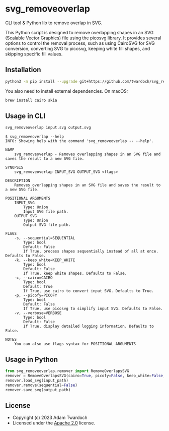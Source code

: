 
# svg_removeoverlap

CLI tool & Python lib to remove overlap in SVG. 

This Python script is designed to remove overlapping shapes in an SVG (Scalable Vector Graphics) file using the picosvg library. It provides several options to control the removal process, such as using CairoSVG for SVG conversion, converting SVG to picosvg, keeping white fill shapes, and skipping specific fill values.

## Installation

```bash
python3 -m pip install --upgrade git+https://github.com/twardoch/svg_removeoverlap
```

You also need to install external dependencies. On macOS: 

```bash
brew install cairo skia
```

## Usage in CLI

```bash
svg_removeoverlap input.svg output.svg
```

```
$ svg_removeoverlap --help
INFO: Showing help with the command 'svg_removeoverlap -- --help'.

NAME
    svg_removeoverlap - Removes overlapping shapes in an SVG file and saves the result to a new SVG file.

SYNOPSIS
    svg_removeoverlap INPUT_SVG OUTPUT_SVG <flags>

DESCRIPTION
    Removes overlapping shapes in an SVG file and saves the result to a new SVG file.

POSITIONAL ARGUMENTS
    INPUT_SVG
        Type: Union
        Input SVG file path.
    OUTPUT_SVG
        Type: Union
        Output SVG file path.

FLAGS
    -s, --sequential=SEQUENTIAL
        Type: bool
        Default: False
        If True, process shapes sequentially instead of all at once. Defaults to False.
    -k, --keep_white=KEEP_WHITE
        Type: bool
        Default: False
        If True, keep white shapes. Defaults to False.
    -c, --cairo=CAIRO
        Type: bool
        Default: True
        If True, use cairo to convert input SVG. Defaults to True.
    -p, --picofy=PICOFY
        Type: bool
        Default: False
        If True, use picosvg to simplify input SVG. Defaults to False.
    -v, --verbose=VERBOSE
        Type: bool
        Default: False
        If True, display detailed logging information. Defaults to False.

NOTES
    You can also use flags syntax for POSITIONAL ARGUMENTS
```

## Usage in Python

```python
from svg_removeoverlap.remover import RemoveOverlapsSVG
remover = RemoveOverlapsSVG(cairo=True, picofy=False, keep_white=False, verbose=True)
remover.load_svg(input_path)
remover.remove(sequential=False)
remover.save_svg(output_path)
```

## License

- Copyright (c) 2023 Adam Twardoch
- Licensed under the [Apache 2.0](./LICENSE.txt) license.